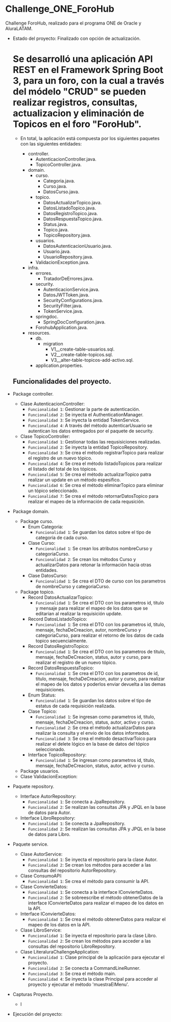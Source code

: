 # Challenge_ONE_ForoHub
Challenge ForoHub, realizado para el programa ONE de Oracle y AluraLATAM.

- Estado del proyecto: Finalizado con opción de actualización.
  # Se desarrolló una aplicación API REST en el Framework Spring Boot 3, para un foro, con la cual a través del módelo "CRUD" se pueden realizar registros, consultas, actualizacion y eliminación de Topicos en el foro "ForoHub".
  - En total, la aplicación está compuesta por los siguientes paquetes con las siguientes entidades:

    - controller.
      - AutenticacionController.java.
      - TopicoController.java.
    - domain.
      - curso.
        - Categoria.java.
        - Curso.java.
        - DatosCurso.java.
      - topico.
        - DatosActualizarTopico.java.
        - DatosListadoTopico.java.
        - DatosRegistroTopico.java.
        - DatosRespuestaTopico.java.
        - Status.java.
        - Topico.java.
        - TopicoRepository.java.
      - usuarios.
        - DatosAutenticacionUsuario.java.
        - Usuario.java.
        - UsuarioRepository.java.
      - ValidacionException.java.
    - infra.
      - errores.
        - TratadorDeErrores.java.
      - security.
        - AutenticacionService.java.
        - DatosJWTToken.java.
        - SecurityConfigurations.java.
        - SecurityFilter.java.
        - TokenService.java.
      - springdoc.
        - SpringDocConfiguration.java.
      - ForohubApplication.java.
    - resources.
      - db.
        - migration
          - V1__create-table-usuarios.sql.
          - V2__create-table-topicos.sql.
          - V3__alter-table-topicos-add-activo.sql.
      - application.properties.


  ## Funcionalidades del proyecto.

- Package controller.
  - Clase AutenticacionController:
    - `Funcionalidad 1`: Gestionar la parte de autenticación.
    - `Funcionalidad 2`: Se inyecta el AuthenticationManager.
    - `Funcionalidad 3`: Se inyecta la entidad TokenService.
    - `Funcionalidad 4`: A través del método autenticarUsuario se autentican los datos entregados por el paquete de security.
  - Clase TopicoController:
    - `Funcionalidad 1`: Gestionar todas las requsisiciones realizadas.
    - `Funcionalidad 2`: Se inyecta la entidad TopicoRepository.
    - `Funcionalidad 3`: Se crea el método registrarTopico para realizar el registro de un nuevo tópico.
    - `Funcionalidad 4`: Se crea el método listadoTopicos para realizar el listado del total de los tópicos.
    - `Funcionalidad 5`: Se crea el método actualizarTopico patra realizar un update en un método espesifico.
    - `Funcionalidad 6`: Se crea el método eliminarTopico para eliminar un tópico seleccionado.
    - `Funcionalidad 7`: Se crea el método retornarDatosTopico para realizar el mapeo de la información de cada requsición.
- Package domain.
  - Package curso.
    - Enum Categoria:
      - `Funcionalidad 1`: Se guardan los datos sobre el tipo de categoria de cada curso.
    - Clase Curso:
      - `Funcionalidad 1`: Se crean los atributos nombreCurso y categoriaCurso.
      - `Funcionalidad 2`: Se crean los métodos Curso y actualizarDatos para retonar la información hacia otras entidades.
    - Clase DatosCurso:
      - `Funcionalidad 1`: Se crea el DTO de curso con los parametros de nombreCurso y categoriaCurso. 
  - Package topico.
    - Record DatosActualizarTopico:
      - `Funcionalidad 1`: Se crea el DTO con los parametros id, titulo y mensaje para realizar el mapeo de los datos que se editarian al realizar la requisición update.
    - Record DatosListadoTopico:
      - `Funcionalidad 1`: Se crea el DTO con los parametros id, titulo, mensaje, fechaDeCreacion, autor, nombreCurso y categoriaCurso, para realizar el retorno de los datos de cada topico secuencialmente.
    - Record DatosRegistroTopico:
      -  `Funcionalidad 1`: Se crea el DTO con los parametros de titulo, mensaje, fechaDeCreacion, status, autor y curso, para realizar el registro de un nuevo tópico.
    - Record DatosRespuestaTopico:
      -  `Funcionalidad 1`: Se crea el DTO con los parametros de id, titulo, mensaje, fechaDeCreacion, autor y curso, para realizar el mapeo de los datos y poderlos enviar devuelta a las demas requisiciones.
    - Enum Status:
      -  `Funcionalidad 1`: Se guardan los datos sobre el tipo de estatus de cada requisición realizada.
    - Clase Topico:
      -  `Funcionalidad 1`: Se ingresan como parametros id, titulo, mensaje, fechaDeCreacion, status, autor, activo y curso.
      -  `Funcionalidad 2`: Se crea el método actualizarDatos para realizar la consulta y el envio de los datos informados.
      -  `Funcionalidad 3`: Se crea el método desactivarToico para realizar el delete lógico en la base de datos del tópico seleccionado.
    - Interface TopicoRepository:
      -  `Funcionalidad 1`: Se ingresan como parametros id, titulo, mensaje, fechaDeCreacion, status, autor, activo y curso.
  - Package usuarios.
  - Clase ValidacionException:
- Paquete repository.
  - Interface AutorRepository:
    - `Funcionalidad 1`: Se conecta a JpaRepository.
    - `Funcionalidad 2`: Se realizan las consultas JPA y JPQL en la base de datos para Autor.
  - Interface LibroRepository:
    - `Funcionalidad 1`: Se conecta a JpaRepository.
    - `Funcionalidad 2`: Se realizan las consultas JPA y JPQL en la base de datos para Libro.
- Paquete service.
  - Clase AutorService:
    - `Funcionalidad 1`: Se inyecta el repositorio para la clase Autor.
    - `Funcionalidad 2`: Se crean los métodos para acceder a las consultas del repositorio AutorRepository.
  - Clase ConsumoAPI:
    - `Funcionalidad 1`: Se crea el método para consumir la API.
  - Clase ConvierteDatos:
    - `Funcionalidad 1`: Se conecta a la interface IConvierteDatos.
    - `Funcionalidad 2`: Se sobreescribe el método obtenerDatos de la interface IConvierteDatos para realizar el mapeo de los datos en la API.
  - Interface IConvierteDatos:
    - `Funcionalidad 1`: Se crea el método obtenerDatos para realizar el mapeo de los datos en la API.
  - Clase LibroService:
    - `Funcionalidad 1`: Se inyecta el repositorio para la clase Libro.
    - `Funcionalidad 2`: Se crean los métodos para acceder a las consultas del repositorio LibroRepository.
  - Clase LiteraluraChallengeApplication:
    - `Funcionalidad 1`: Clase principal de la aplicación para ejecutar el proyecto.
    - `Funcionalidad 2`: Se conecta a CommandLineRunner.
    - `Funcionalidad 3`: Se crea el método main.
    - `Funcionalidad 4`: Se inyecta la clase Principal para acceder al proyecto y ejecutar el método 'muestraElMenu'.
- Capturas Proyecto.
  -  l
- Ejecución del proyecto:
